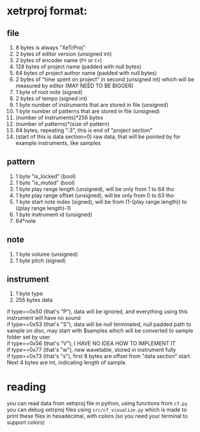 # xetrproj format:
## file
1. 8 bytes is always "XeTrProj"
2. 2 bytes of editor version (unsigned int)
3. 2 bytes of encoder name (`PY` or `C+`)
4. 128 bytes of project name (padded with null bytes)
5. 64 bytes of project author name (padded with null bytes)
6. 2 bytes of "time spent on project" in second (unsigned int) which will be measured by editor (MAY NEED TO BE BIGGER)
7. 1 byte of root note (signed)
8. 2 bytes of tempo (signed int)
9. 1 byte number of instruments that are stored in file (unsigned)
10. 1 byte number of patterns that are stored in file (unsigned)
11. (number of instruments)*256 bytes
12. (number of patterns)*(size of pattern)
13. 64 bytes, repeating ":3", <!-- don't even ask why, im writing this at 2 am-->this is end of "project section"
14. (start of this is data section=0) raw data, that will be pointed by for example instruments, like samples

## pattern
1. 1 byte "is_locked" (bool)
2. 1 byte "is_muted" (bool)
3. 1 byte play range length (unsigned), will be only from 1 to 64 tho
4. 1 byte play range offset (unsigned), will be only from 0 to 63 tho
5. 1 byte start note index (signed), will be from (1-(play range length)) to ((play range length)-1)
6. 1 byte instrument id (unsigned)
7. 64*note

## note
1. 1 byte volume (unsigned)
2. 1 byte pitch (signed)

## instrument
1. 1 byte type
2. 255 bytes data

if type==0x50 (that's "P"), data will be ignored, and everything using this instrument will have no sound<br>
if type==0x53 (that's "S"), data will be null terminated, null padded path to sample on disc, may start with $samples which will be converted to sample folder set by user<br>
if type==0x56 (that's "V"), I HAVE NO IDEA HOW TO IMPLEMENT IT<br>
if type==0x77 (that's "w"), new wavetable, stored in instrument fully<br>
if type==0x73 (that's "s"), first 8 bytes are offset from "data section" start. Next 4 bytes are int, indicating length of sample.<br>

# reading
you can read data from xetrproj file in python, using functions from `cf.py`<br>
you can debug xetrproj files using `src/cf_visualize.py` which is made to print these files in hexadecimal, with colors (so you need your terminal to support colors)<br>
